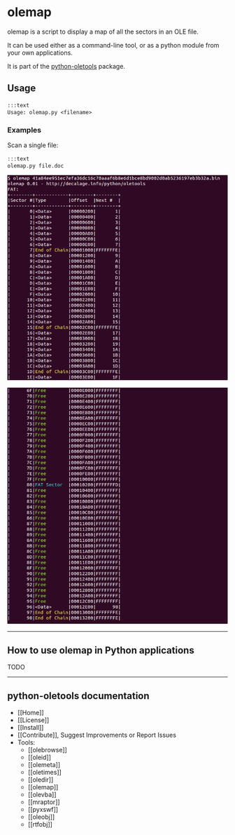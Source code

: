 olemap
======

olemap is a script to display a map of all the sectors in an OLE file.

It can be used either as a command-line tool, or as a python module from your own applications.

It is part of the [python-oletools](http://www.decalage.info/python/oletools) package.

## Usage

	:::text
    Usage: olemap.py <filename>

### Examples

Scan a single file:

    :::text
    olemap.py file.doc
    
![](olemap1.png)

![](olemap2.png)

--------------------------------------------------------------------------
    
## How to use olemap in Python applications

TODO

--------------------------------------------------------------------------

python-oletools documentation
-----------------------------

- [[Home]]
- [[License]]
- [[Install]]
- [[Contribute]], Suggest Improvements or Report Issues
- Tools:
	- [[olebrowse]]
	- [[oleid]]
	- [[olemeta]]
	- [[oletimes]]
	- [[oledir]]
	- [[olemap]]
	- [[olevba]]
	- [[mraptor]]
	- [[pyxswf]]
	- [[oleobj]]
	- [[rtfobj]]
